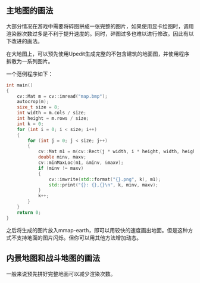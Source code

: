## 主地图的画法

大部分情况在游戏中需要将碎图拼成一张完整的图片，如果使用显卡绘图时，调用渲染器次数过多是不利于提升速度的。同时，碎图过多也难以进行修改。因此有以下改进的画法。

在大地图上，可以预先使用Upedit生成完整的不包含建筑的地面图，并使用程序拆散为一系列图片。

一个范例程序如下：

```c++
int main()
{
    cv::Mat m = cv::imread("map.bmp");
    autocrop(m);
    size_t size = 8;
    int width = m.cols / size;
    int height = m.rows / size;
    int k = 0;
    for (int i = 0; i < size; i++)
    {
        for (int j = 0; j < size; j++)
        {
            cv::Mat m1 = m(cv::Rect(j * width, i * height, width, height));
            double minv, maxv;
            cv::minMaxLoc(m1, &minv, &maxv);
            if (minv != maxv)
            {
                cv::imwrite(std::format("{}.png", k), m1);
                std::print("{}: {},{}\n", k, minv, maxv);
            }
            k++;
        }
    }
    return 0;
}
```

之后将生成的图片放入mmap-earth，即可以用较快的速度画出地面。但是这种方式不支持地面的图片闪烁。但你可以用其他方法增加动态。

## 内景地图和战斗地图的画法

一般来说预先拼好完整地面可以减少渲染次数。

